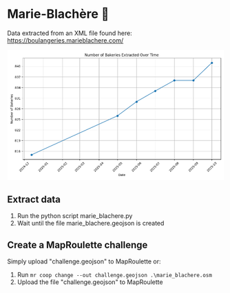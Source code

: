 # Marie-Blachère 🥖

Data extracted from an XML file found here: https://boulangeries.marieblachere.com/

![History diagram](bakery_count_history.png)

## Extract data

1. Run the python script marie_blachere.py
2. Wait until the file marie_blachere.geojson is created

## Create a MapRoulette challenge

Simply upload "challenge.geojson" to MapRoulette or:

1. Run `mr coop change --out challenge.geojson .\marie_blachere.osm`
2. Upload the file "challenge.geojson" to MapRoulette